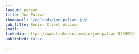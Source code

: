 ```yaml
---
layout: person
title: Joe Palian
thumbnail: "/uploads/joe-palian.jpg"
job_title: Senior Client Advisor
email: ''
linkedin: https://www.linkedin.com/in/joe-palian-123909/
published: false

---
```

